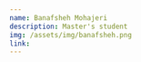 ```yaml
---
name: Banafsheh Mohajeri
description: Master's student
img: /assets/img/banafsheh.png
link: 
---
```

